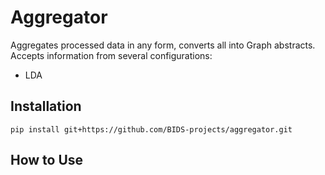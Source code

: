# Aggregator
Aggregates processed data in any form, converts all into Graph abstracts.
Accepts information from several configurations:

- LDA

## Installation

```
pip install git+https://github.com/BIDS-projects/aggregator.git
```

## How to Use

```

```
